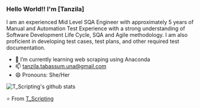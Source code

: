 ### Hello World!! I'm [Tanzila]
I am an experienced Mid Level SQA Engineer with approximately 5 years of Manual and Automation Test Experience with a strong understanding of Software Development Life Cycle, SQA and Agile methodology. I am also proficient in developing test cases, test plans, and other required test documentation.<br>


<!--
**AkhilGKrishnan/AkhilGKrishnan** is a ✨ _special_ ✨ repository because its `README.md` (this file) appears on your GitHub profile.


Here are some ideas to get you started:
- 🤔 I’m looking for help with ...
- 💬 Ask me about ...
- 📫 How to reach me: ...
- 😄 Pronouns: ...
- ⚡ Fun fact: ...
-->

<!--- 🔭 I’m currently working on [Facemask Detector](https://github.com/AkhilGKrishnan/Face-Mask-Detector)-->
- 🌱 I’m currently learning web scraping using Anaconda
- 📫 tanzila.tabassum.una@gmail.com
- 😄 Pronouns: She/Her



![T_Scripting's github stats](https://github-readme-stats.vercel.app/api?username=tanzila-tabassum&show_icons=true&theme=dark)

⭐️ From [T_Scripting](https://github.com/tanzila-tabassum)
